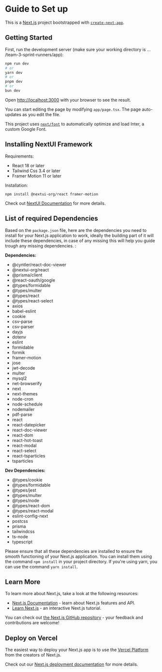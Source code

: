 # Guide to Set up 

This is a [Next.js](https://nextjs.org/) project bootstrapped with [`create-next-app`](https://github.com/vercel/next.js/tree/canary/packages/create-next-app).

## Getting Started

First, run the development server (make sure your working directory is ... /team-3-sprint-runners/app):

```bash
npm run dev
# or
yarn dev
# or
pnpm dev
# or
bun dev
```

Open [http://localhost:3000](http://localhost:3000) with your browser to see the result.

You can start editing the page by modifying `app/page.tsx`. The page auto-updates as you edit the file.

This project uses [`next/font`](https://nextjs.org/docs/basic-features/font-optimization) to automatically optimize and load Inter, a custom Google Font.


## Installing NextUI Framework

Requirements:

- React 18 or later
- Tailwind Css 3.4 or later
- Framer Motion 11 or later

Installation:

 `npm install @nextui-org/react framer-motion`

Check out [NextUI Documentation](https://nextui.org/) for more details.

## List of required Dependencies 
Based on the `package.json` file, here are the dependencies you need to install for your Next.js application to work, ideally the building part of it will include these dependencies, in case of any missing this will help you guide trough any missing dependencies. :

**Dependencies:**
- @cyntler/react-doc-viewer
- @nextui-org/react
- @prisma/client
- @react-oauth/google
- @types/formidable
- @types/multer
- @types/react
- @types/react-select
- axios
- babel-eslint
- cookie
- csv-parse
- csv-parser
- dayjs
- dotenv
- eslint
- formidable
- formik
- framer-motion
- jose
- jwt-decode
- multer
- mysql2
- net-browserify
- next
- next-themes
- node-cron
- node-schedule
- nodemailer
- pdf-parse
- react
- react-datepicker
- react-doc-viewer
- react-dom
- react-hot-toast
- react-modal
- react-select
- react-tsparticles
- tsparticles

**Dev Dependencies:**
- @types/cookie
- @types/formidable
- @types/jest
- @types/multer
- @types/node
- @types/react-dom
- @types/react-modal
- eslint-config-next
- postcss
- prisma
- tailwindcss
- ts-node
- typescript

Please ensure that all these dependencies are installed to ensure the smooth functioning of your Next.js application. You can install them using the command `npm install` in your project directory. If you're using yarn, you can use the command `yarn install`.
## Learn More

To learn more about Next.js, take a look at the following resources:

- [Next.js Documentation](https://nextjs.org/docs) - learn about Next.js features and API.
- [Learn Next.js](https://nextjs.org/learn) - an interactive Next.js tutorial.

You can check out [the Next.js GitHub repository](https://github.com/vercel/next.js/) - your feedback and contributions are welcome!

## Deploy on Vercel

The easiest way to deploy your Next.js app is to use the [Vercel Platform](https://vercel.com/new?utm_medium=default-template&filter=next.js&utm_source=create-next-app&utm_campaign=create-next-app-readme) from the creators of Next.js.

Check out our [Next.js deployment documentation](https://nextjs.org/docs/deployment) for more details.
